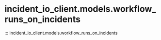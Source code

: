 # incident_io_client.models.workflow_runs_on_incidents

::: incident_io_client.models.workflow_runs_on_incidents
